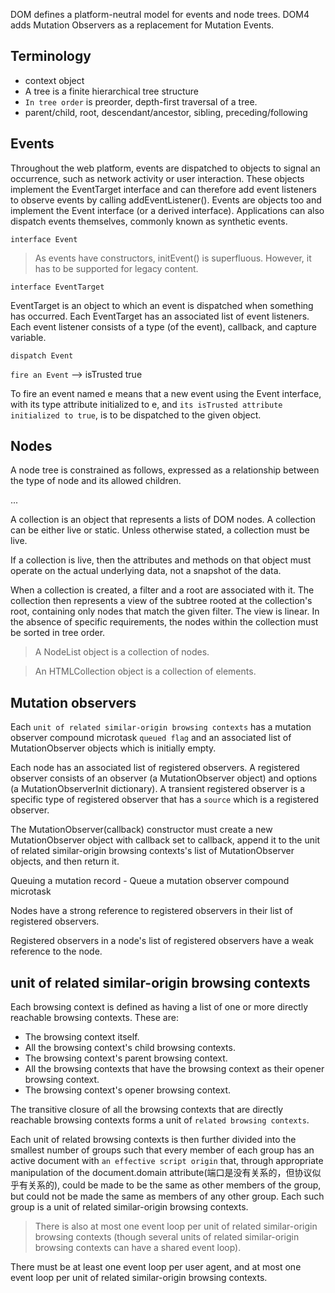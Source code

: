 DOM defines a platform-neutral model for events and node trees.
DOM4 adds Mutation Observers as a replacement for Mutation Events.

## Terminology

- context object
- A tree is a finite hierarchical tree structure
- `In tree order` is preorder, depth-first traversal of a tree.
- parent/child, root, descendant/ancestor, sibling, preceding/following

## Events

Throughout the web platform,
events are dispatched to objects to signal an occurrence, such as network activity or user interaction.
These objects implement the EventTarget interface and can therefore add event listeners to observe events by calling addEventListener().
Events are objects too and implement the Event interface (or a derived interface).
Applications can also dispatch events themselves, commonly known as synthetic events.

`interface Event`

> As events have constructors, initEvent() is superfluous.
> However, it has to be supported for legacy content.

`interface EventTarget`

EventTarget is an object to which an event is dispatched when something has occurred.
Each EventTarget has an associated list of event listeners.
Each event listener consists of a type (of the event), callback, and capture variable.

`dispatch Event`

`fire an Event` --> isTrusted true

To fire an event named e means that a new event using the Event interface,
with its type attribute initialized to e, and `its isTrusted attribute initialized to true`,
is to be dispatched to the given object.

## Nodes

A node tree is constrained as follows, expressed as a relationship between the type of node and its allowed children.

...

A collection is an object that represents a lists of DOM nodes.
A collection can be either live or static. Unless otherwise stated, a collection must be live.

If a collection is live, then the attributes and methods on that object must operate on the actual underlying data, not a snapshot of the data.

When a collection is created, a filter and a root are associated with it.
The collection then represents a view of the subtree rooted at the collection's root, containing only nodes that match the given filter.
The view is linear. In the absence of specific requirements, the nodes within the collection must be sorted in tree order.

> A NodeList object is a collection of nodes.

> An HTMLCollection object is a collection of elements.

## Mutation observers

Each `unit of related similar-origin browsing contexts` has a mutation observer compound microtask `queued flag`
and an associated list of MutationObserver objects which is initially empty.

Each node has an associated list of registered observers.
A registered observer consists of an observer (a MutationObserver object) and options (a MutationObserverInit dictionary).
A transient registered observer is a specific type of registered observer that has a `source` which is a registered observer.

The MutationObserver(callback) constructor must create a new MutationObserver object with callback set to callback,
append it to the unit of related similar-origin browsing contexts's list of MutationObserver objects, and then return it.

Queuing a mutation record
    - Queue a mutation observer compound microtask

Nodes have a strong reference to registered observers in their list of registered observers.

Registered observers in a node's list of registered observers have a weak reference to the node.

## unit of related similar-origin browsing contexts

Each browsing context is defined as having a list of one or more directly reachable browsing contexts. These are:
- The browsing context itself.
- All the browsing context's child browsing contexts.
- The browsing context's parent browsing context.
- All the browsing contexts that have the browsing context as their opener browsing context.
- The browsing context's opener browsing context.

The transitive closure of all the browsing contexts that are directly reachable browsing contexts forms a unit of `related browsing contexts`.

Each unit of related browsing contexts is then further divided into the smallest number of groups
such that every member of each group has an active document with `an effective script origin` that,
through appropriate manipulation of the document.domain attribute(端口是没有关系的，但协议似乎有关系的),
could be made to be the same as other members of the group,
but could not be made the same as members of any other group.
Each such group is a unit of related similar-origin browsing contexts.

> There is also at most one event loop per unit of related similar-origin browsing contexts (though several units of related similar-origin browsing contexts can have a shared event loop).

There must be at least one event loop per user agent, and at most one event loop per unit of related similar-origin browsing contexts.